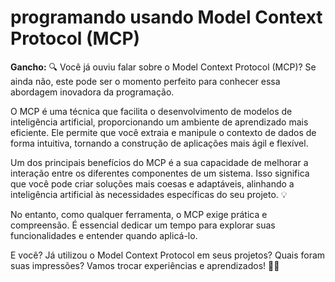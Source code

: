 # programando usando Model Context Protocol (MCP)

**Gancho:** 🔍 Você já ouviu falar sobre o Model Context Protocol (MCP)? Se ainda não, este pode ser o momento perfeito para conhecer essa abordagem inovadora da programação. 


O MCP é uma técnica que facilita o desenvolvimento de modelos de inteligência artificial, proporcionando um ambiente de aprendizado mais eficiente. Ele permite que você extraia e manipule o contexto de dados de forma intuitiva, tornando a construção de aplicações mais ágil e flexível.

Um dos principais benefícios do MCP é a sua capacidade de melhorar a interação entre os diferentes componentes de um sistema. Isso significa que você pode criar soluções mais coesas e adaptáveis, alinhando a inteligência artificial às necessidades específicas do seu projeto. 💡

No entanto, como qualquer ferramenta, o MCP exige prática e compreensão. É essencial dedicar um tempo para explorar suas funcionalidades e entender quando aplicá-lo. 

E você? Já utilizou o Model Context Protocol em seus projetos? Quais foram suas impressões? Vamos trocar experiências e aprendizados! 💬✨
